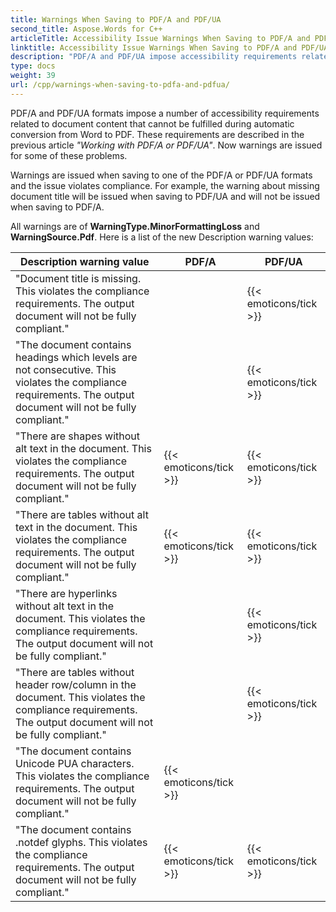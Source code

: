 ```yaml
---
title: Warnings When Saving to PDF/A and PDF/UA
second_title: Aspose.Words for C++
articleTitle: Accessibility Issue Warnings When Saving to PDF/A and PDF/UA
linktitle: Accessibility Issue Warnings When Saving to PDF/A and PDF/UA
description: "PDF/A and PDF/UA impose accessibility requirements related to document content. When saving to PDF/A or PDF/UA in C++ and the issue violates compliance, a warning is issued."
type: docs
weight: 39
url: /cpp/warnings-when-saving-to-pdfa-and-pdfua/
---
```


PDF/A and PDF/UA formats impose a number of accessibility requirements related to document content that cannot be fulfilled during automatic conversion from Word to PDF. These requirements are described in the previous article *"Working with PDF/A or PDF/UA"*. Now warnings are issued for some of these problems.

Warnings are issued when saving to one of the PDF/A or PDF/UA formats and the issue violates compliance. For example, the warning about missing document title will be issued when saving to PDF/UA and will not be issued when saving to PDF/A.

All warnings are of **WarningType.MinorFormattingLoss** and **WarningSource.Pdf**. Here is a list of the new Description warning values:

| Description warning value                                    | PDF/A                  | PDF/UA                 |
| ------------------------------------------------------------ | ---------------------- | ---------------------- |
| "Document title is missing. This violates the compliance requirements. The output document will not be fully compliant." |                        | {{< emoticons/tick >}} |
| "The document contains headings which levels are not consecutive. This violates the compliance requirements. The output document will not be fully compliant." |                        | {{< emoticons/tick >}} |
| "There are shapes without alt text in the document. This violates the compliance requirements. The output document will not be fully compliant." | {{< emoticons/tick >}} | {{< emoticons/tick >}} |
| "There are tables without alt text in the document. This violates the compliance requirements. The output document will not be fully compliant." | {{< emoticons/tick >}} | {{< emoticons/tick >}} |
| "There are hyperlinks without alt text in the document. This violates the compliance requirements. The output document will not be fully compliant." |                        | {{< emoticons/tick >}} |
| "There are tables without header row/column in the document. This violates the compliance requirements. The output document will not be fully compliant." |                        | {{< emoticons/tick >}} |
| "The document contains Unicode PUA characters. This violates the compliance requirements. The output document will not be fully compliant." | {{< emoticons/tick >}} |                        |
| "The document contains .notdef glyphs. This violates the compliance requirements. The output document will not be fully compliant." | {{< emoticons/tick >}} | {{< emoticons/tick >}} |